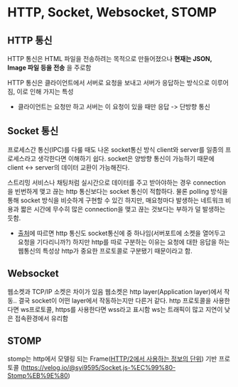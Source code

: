 # HTTP, Socket, Websocket, STOMP

## HTTP 통신
HTTP 통신은 HTML 파일을 전송하려는 목적으로 만들어졌으나 __현재는 JSON, Image 파일 등을 전송__ 을 주로함

HTTP 통신은 클라이언트에서 서버로 요청을 보내고 서버가 응답하는 방식으로 이루어짐, 이로 인해 가지는 특성
- 클라이언트는 요청만 하고 서버는 이 요청이 있을 때만 응답 -> 단방향 통신

## Socket 통신
프로세스간 통신(IPC)를 다룰 때도 나온 socket통신 방식 client와 server를 일종의 프로세스라고 생각한다면 이해하기 쉽다.
socket은 양방향 통신이 가능하기 때문에 client <-> server의 데이터 교환이 가능해진다.

스트리밍 서비스나 채팅처럼 실시간으로 데이터를 주고 받아야하는 경우 connection을 빈번하게 맺고 끊는 http 통신보다는 socket 통신이 적합하다. 물론 polling 방식을 통해 socket 방식을 비슷하게 구현할 수 있긴 하지만, 매요청마다 발생하는 네트워크 비용과 짧은 시간에 무수히 많은 connection을 맺고 끊는 것보다는 부하가 덜 발생하는 듯함.

- [출처](https://kotlinworld.com/75)에 따르면 http 통신도 socket통신에 중 하나임(서버포트에 소켓을 열어두고 요청을 기다리니까?) 하지만 http를 따로 구분하는 이유는 요청에 대한 응답을 하는 웹통신의 특성상 http가 중요한 프로토콜로 구분됐기 때문이라고 함.

## Websocket
웹소켓과 TCP/IP 소켓은 차이가 있음
웹소켓은 http layer(Application layer)에서 작동.. 결국 socket이 어떤 layer에서 작동하는지만 다른거 같다.
http 프로토콜을 사용한다면 ws프로토콜, https를 사용한다면 wss라고 표시함
ws는 트래픽이 많고 지연이 낮은 접속환경에서 유리함

## STOMP
stomp는 http에서 모델링 되는 Frame([HTTP/2에서 사용하는 정보의 단위](https://brunch.co.kr/@sangjinkang/3)) 기반 프로토콜
(https://velog.io/@syi9595/Socket.js-%EC%99%80-Stomp%EB%9E%80)